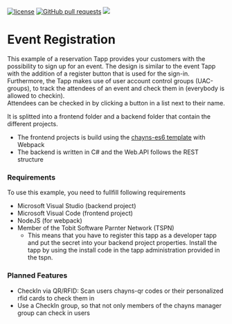 [![license](https://img.shields.io/github/license/TobitSoftware/chayns-tapp-eventRegistration.svg)]() [![GitHub pull requests](https://img.shields.io/github/issues-pr/TobitSoftware/chayns-tapp-eventRegistration.svg)]() [![](https://img.shields.io/github/issues-pr-closed-raw/TobitSoftware/chayns-tapp-eventRegistration.svg)]()

# Event Registration

This example of a reservation Tapp provides your customers with the possibility to sign up for an event. The design is similar to the event Tapp with the addition of a register button that is used for the sign-in. Furthermore, the Tapp makes use of user account control groups (UAC-groups), to track the attendees of an event and check them in (everybody is allowed to checkin).<br>
Attendees can be checked in by clicking a button in a list next to their name.

It is splitted into a frontend folder and a backend folder that contain the different projects.
* The frontend projects is build using the [chayns-es6 template](https://github.com/TobitSoftware/chayns-template-es6) with Webpack
* The backend is written in C# and the Web.API follows the REST structure



### Requirements
To use this example, you need to fullfill following requirements
* Microsoft Visual Studio (backend project)
* Microsoft Visual Code (frontend project)
* NodeJS (for webpack)
* Member of the Tobit Software Parnter Network (TSPN)
  * This means that you have to register this tapp as a developer tapp and put the secret into your backend project properties. Install the tapp by using the install code in the tapp administration provided in the tspn.
  
### Planned Features
* CheckIn via QR/RFID: Scan users chayns-qr codes or their personalized rfid cards to check them in
* Use a CheckIn group, so that not only members of the chayns manager group can check in users

